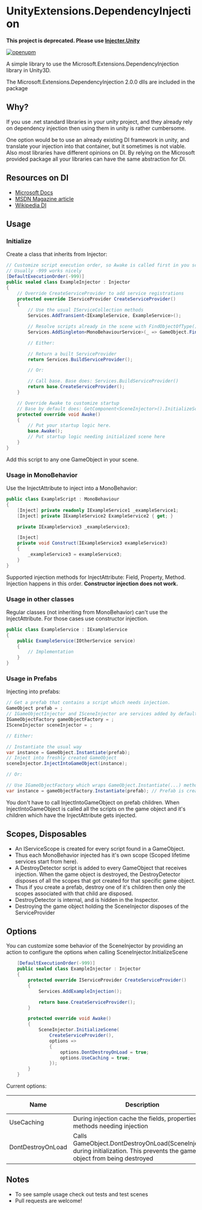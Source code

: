 # UnityExtensions.DependencyInjection

**This project is deprecated. Please use [Injecter.Unity](https://github.com/KuraiAndras/Injecter)**

[![openupm](https://img.shields.io/npm/v/com.unityextensions.dependencyinjection?label=openupm&registry_uri=https://package.openupm.com)](https://openupm.com/packages/com.unityextensions.dependencyinjection/)

A simple library to use the Microsoft.Extensions.DependencyInjection library in Unity3D.

The Microsoft.Extensions.DependencyInjection 2.0.0 dlls are included in the package

## Why?

If you use .net standard libraries in your unity project, and they already rely on dependency injection then using them in unity is rather cumbersome.

One option would be to use an already existing DI framework in unity, and translate your injection into that container, but it sometimes is not viable. Also most libraries have different opinions on DI. By relying on the Microsoft provided package all your libraries can have the same abstraction for DI.

## Resources on DI

 - [Microsoft Docs](https://docs.microsoft.com/en-us/aspnet/core/fundamentals/dependency-injection?view=aspnetcore-2.2)
 - [MSDN Magazine article](https://docs.microsoft.com/en-us/archive/msdn-magazine/2016/june/essential-net-dependency-injection-with-net-core)
 - [Wikipedia DI](https://en.wikipedia.org/wiki/Dependency_injection)

## Usage

### Initialize
Create a class that inherits from Injector:
```c#
// Customize script execution order, so Awake is called first in you scene
// Usually -999 works nicely
[DefaultExecutionOrder(-999)]
public sealed class ExampleInjector : Injector
{
    // Override CreateServiceProvider to add service registrations
    protected override IServiceProvider CreateServiceProvider()
    {
        // Use the usual IServiceCollection methods
        Services.AddTransient<IExampleService, ExampleService>();

        // Resolve scripts already in the scene with FindObjectOfType()
        Services.AddSingleton<MonoBehaviourService>(_ => GameObject.FindObjectOfType<MonoBehaviourService>());

        // Either:

        // Return a built ServiceProvider
        return Services.BuildServiceProvider();

        // Or:

        // Call base. Base does: Services.BuildServiceProvider()
        return base.CreateServiceProvider();
    }

    // Override Awake to customize startup
    // Base by default does: GetComponent<SceneInjector>().InitializeScene(CreateServiceProvider())
    protected override void Awake()
    {
        // Put your startup logic here.
        base.Awake();
        // Put startup logic needing initialized scene here
    }
}
```

Add this script to any one GameObject in your scene.

### Usage in MonoBehavior

Use the InjectAttribute to inject into a MonoBehavior:

```c#
public class ExampleScript : MonoBehaviour
{
    [Inject] private readonly IExampleService1 _exampleService1;
    [Inject] private IExampleService2 ExampleService2 { get; }

    private IExampleService3 _exampleService3;

    [Inject]
    private void Construct(IExampleService3 exampleService3)
    {
        _exampleService3 = exampleService3;
    }
}
```

Supported injection methods for InjectAttribute: Field, Property, Method. Injection happens in this order. **Constructor injection does not work.**

### Usage in other classes

Regular classes (not inheriting from MonoBehavior) can't use the InjectAttribute. For those cases use constructor injection.

```c#
public class ExampleService : IExampleService
{
    public ExampleService(IOtherService service)
    {
        // Implementation
    }
}
```

### Usage in Prefabs

Injecting into prefabs:

```c#
// Get a prefab that contains a script which needs injection.
GameObject prefab = ;
// IGameObjectInjector and ISceneInjector are services added by default to Services
IGameObjectFactory gameObjectFactory = ;
ISceneInjector sceneInjector = ;

// Either:

// Instantiate the usual way
var instance = GameObject.Instantiate(prefab);
// Inject into freshly created GameObject
sceneInjector.InjectIntoGameObject(instance);

// Or:

// Use IGameObjectFactory which wraps GameObject.Instantiate(...) methods
var instance = gameObjectFactory.Instantiate(prefab); // Prefab is created and injected
```
You don't have to call InjectIntoGameObject on prefab children. When InjectIntoGameObject is called all the scripts on the game object and it's children which have the InjectAttribute gets injected.

## Scopes, Disposables

 - An IServiceScope is created for every script found in a GameObject.
 - Thus each MonoBehavior injected has it's own scope (Scoped lifetime services start from here).
 - A DestroyDetector script is added to every GameObject that receives injection. When the game object is destroyed, the DestroyDetector disposes of all the scopes that got created for that specific game object.
 - Thus if you create a prefab, destroy one of it's children then only the scopes associated with that child are disposed.
 - DestroyDetector is internal, and is hidden in the Inspector.
 - Destroying the game object holding the SceneInjector disposes of the ServiceProvider

## Options

You can customize some behavior of the SceneInjector by providing an action to configure the options when calling SceneInjector.InitializeScene
```c#
    [DefaultExecutionOrder(-999)]
    public sealed class ExampleInjector : Injector
    {
        protected override IServiceProvider CreateServiceProvider()
        {
            Services.AddExampleInjection();

            return base.CreateServiceProvider();
        }

        protected override void Awake()
        {
            SceneInjector.InitializeScene(
                CreateServiceProvider(),
                options =>
                {
                    options.DontDestroyOnLoad = true;
                    options.UseCaching = true;
                });
        }
    }
```
Current options:

| Name | Description | Default value|
|---|---|---|
| UseCaching | During injection cache the fields, properties, methods needing injection | True|
| DontDestroyOnLoad | Calls GameObject.DontDestroyOnLoad(SceneInjector) during initialization. This prevents the game object from being destroyed | True|

## Notes
  - To see sample usage check out tests and test scenes
  - Pull requests are welcome!
